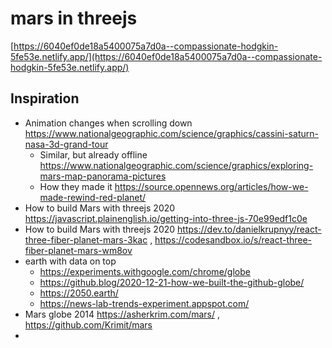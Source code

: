 # mars in threejs

[https://6040ef0de18a5400075a7d0a--compassionate-hodgkin-5fe53e.netlify.app/](https://6040ef0de18a5400075a7d0a--compassionate-hodgkin-5fe53e.netlify.app/)

## Inspiration

- Animation changes when scrolling down https://www.nationalgeographic.com/science/graphics/cassini-saturn-nasa-3d-grand-tour
  - Similar, but already offline https://www.nationalgeographic.com/science/graphics/exploring-mars-map-panorama-pictures
  - How they made it https://source.opennews.org/articles/how-we-made-rewind-red-planet/
- How to build Mars with threejs 2020 https://javascript.plainenglish.io/getting-into-three-js-70e99edf1c0e
- How to build Mars with threejs 2020 https://dev.to/danielkrupnyy/react-three-fiber-planet-mars-3kac , https://codesandbox.io/s/react-three-fiber-planet-mars-wm8ov
- earth with data on top
  - https://experiments.withgoogle.com/chrome/globe
  - https://github.blog/2020-12-21-how-we-built-the-github-globe/
  - https://2050.earth/
  - https://news-lab-trends-experiment.appspot.com/
- Mars globe 2014 https://asherkrim.com/mars/ , https://github.com/Krimit/mars
- 
